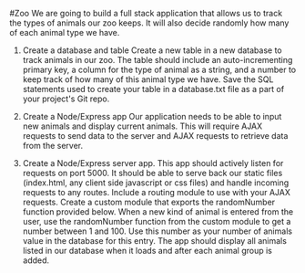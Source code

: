 #Zoo
We are going to build a full stack application that allows us to track the types of animals our zoo keeps. It will also decide randomly how many of each animal type we have.

1. Create a database and table
Create a new table in a new database to track animals in our zoo. The table should include
  an auto-incrementing primary key,
  a column for the type of animal as a string, and
  a number to keep track of how many of this animal type we have.
Save the SQL statements used to create your table in a database.txt file as a part of your project's Git repo.
2. Create a Node/Express app
Our application needs to be able to input new animals and display current animals. This will require AJAX requests to send data to the server and AJAX requests to retrieve data from the server.

3. Create a Node/Express server app.
  This app should actively listen for requests on port 5000.
  It should be able to serve back our static files (index.html, any client side javascript or css files) and handle incoming requests to any routes.
  Include a routing module to use with your AJAX requests.
  Create a custom module that exports the randomNumber function provided below.
  When a new kind of animal is entered from the user, use the randomNumber function from the custom module to get a number between 1 and 100. Use this number as your number of animals value in the database for this entry.
  The app should display all animals listed in our database when it loads and after each animal group is added.
